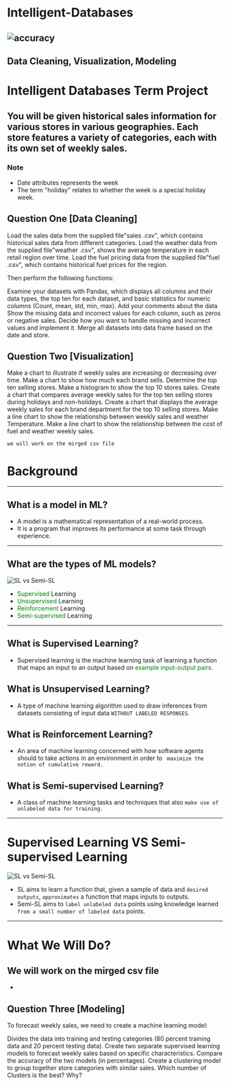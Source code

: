 # Intelligent-Databases

![accuracy](https://i.ibb.co/xLM8fcj/Screenshot-2023-05-19-201728.png)
---
Data Cleaning, Visualization, Modeling
---




# Intelligent Databases Term Project 

	
## You will be given historical sales information for various stores in various geographies. Each store features a variety of categories, each with its own set of weekly sales.

### Note
- Date attributes represents the week
- The term "holiday" relates to whether the week is a special holiday week.

## Question One [Data Cleaning]

Load the sales data from the supplied file"sales .csv", which contains historical sales data from different categories. Load the weather data from the supplied file"weather .csv", shows the average temperature in each retail region over time. Load the fuel pricing data from the supplied file"fuel .csv", which contains historical fuel prices for the region.

Then perform the following functions:

Examine your datasets with Pandas, which displays all columns and their data types, the top ten for each dataset, and basic statistics for numeric columns (Count, mean, std, min, max). Add your comments about the data
Show the missing data and incorrect values for each column, such as zeros or negative sales.
Decide how you want to handle missing and incorrect values and implement it.
Merge all datasets into data frame based on the date and store.

## Question Two [Visualization]


Make a chart to illustrate if weekly sales are increasing or decreasing over time.
Make a chart to show how much each brand sells.
Determine the top ten selling stores.
Make a histogram to show the top 10 stores sales.
Create a chart that compares average weekly sales for the top ten selling stores during holidays and non-holidays.
Create a chart that displays the average weekly sales for each brand department for the top 10 selling stores.
Make a line chart to show the relationship between weekly sales and weather Temperature.
Make a line chart to show the relationship between the cost of fuel and weather weekly sales.




    we will work on the mirged csv file
# Background

---
## What is a model in ML?
- A model is a mathematical representation of a real-world process.
- It is a program that improves its performance at some task through experience.
---
## What are the types of ML models?
![SL vs Semi-SL](https://cdn-clekk.nitrocdn.com/tkvYXMZryjYrSVhxKeFTeXElceKUYHeV/assets/images/optimized/rev-82dec77/wp-content/uploads/2021/05/machine-learning-types-infographics_1-2048x927.png)

- <span style="color: green; "> Supervised </span> Learning
- <span style="color: green; "> Unsupervised </span> Learning
- <span style="color: green; "> Reinforcement </span>  Learning
- <span style="color: green; "> Semi-supervised </span>  Learning
---
## What is Supervised Learning?
- Supervised learning is the machine learning task of learning a function that maps an input to an output based on <span style="color: green; "> example input-output pairs.</span> 
## What is Unsupervised Learning?
- A type of machine learning algorithm used to draw inferences from datasets consisting of input data ```WITHOUT LABELED RESPONSES```.
## What is Reinforcement Learning?
- An area of machine learning concerned with how software agents should to take actions in an environment in order to ``` maximize the notion of cumulative reward.```
## What is Semi-supervised Learning?
- A class of machine learning tasks and techniques that also ```make use of unlabeled data for training.```
---
# Supervised Learning VS Semi-supervised Learning
![SL vs Semi-SL](https://content.altexsoft.com/media/2022/03/supervised-vs-unsupervised-vs-semi-supervised-mach.png.webp)

- SL aims to learn a function that, given a sample of data and ```desired outputs```, ```approximates``` a function that maps inputs to outputs.
- Semi-SL aims to ```label unlabeled data``` points using knowledge learned ```from a small number of labeled data``` points.
---

# What We Will Do?
## We will work on the mirged csv file
- 




## Question Three [Modeling]

To forecast weekly sales, we need to create a machine learning model:

Divides the data into training and testing categories (80 percent training data and 20 percent testing data).
Create two separate supervised learning models to forecast weekly sales based on specific characteristics.
Compare the accuracy of the two models (in percentages).
Create a clustering model to group together store categories with similar sales. Which number of Clusters is the best? Why?
